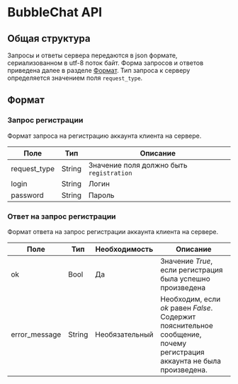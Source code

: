 # BubbleChat API

## Общая структура

Запросы и ответы сервера передаются в json формате, сериализованном в utf-8 поток байт.
Форма запросов и ответов приведена далее в разделе [Формат](##-Формат).
Тип запроса к серверу определяется значением поля `request_type`.

## Формат

### Запрос регистрации

Формат запроса на регистрацию аккаунта клиента на сервере.

| Поле | Тип | Описание |
| ------ | ------ | ------ |
| request_type | String | Значение поля должно быть `registration`
| login | String | Логин
| password | String | Пароль

### Ответ на запрос регистрации

Формат ответа на запрос регистрации аккаунта клиента на сервере.

| Поле | Тип | Необходимость | Описание |
| ------ | ------ | ------ | ------ |
| ok | Bool | Да | Значение _True_, если регистрация была успешно произведена
| error_message | String | Необязательный | Необходим, если _ok_ равен _False_. Содержит пояснительное сообщение, почему регистрация аккаунта не была произведена.
